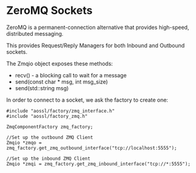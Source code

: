 # ZeroMQ Sockets

ZeroMQ is a permanent-connection alternative that provides high-speed, distributed messaging.

This provides Request/Reply Managers for both Inbound and Outbound sockets.

The Zmqio object exposes these methods:

* recv() - a blocking call to wait for a message
* send(const char * msg, int msg_size)
* send(std::string msg)

In order to connect to a socket, we ask the factory to create one:

    #include "aossl/factory/zmq_interface.h"
    #include "aossl/factory_zmq.h"

    ZmqComponentFactory zmq_factory;

    //Set up the outbound ZMQ Client
    Zmqio *zmqo = zmq_factory.get_zmq_outbound_interface("tcp://localhost:5555");

    //Set up the inbound ZMQ Client
    Zmqio *zmqi = zmq_factory.get_zmq_inbound_interface("tcp://*:5555");

